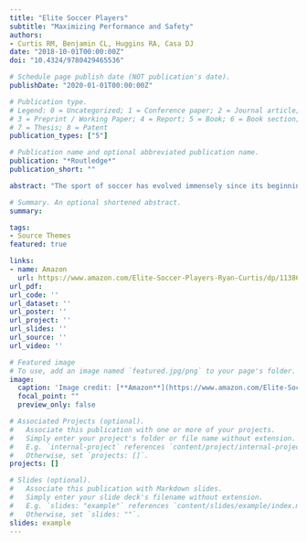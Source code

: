 ```yaml
---
title: "Elite Soccer Players"
subtitle: "Maximizing Performance and Safety"
authors: 
- Curtis RM, Benjamin CL, Huggins RA, Casa DJ
date: "2018-10-01T00:00:00Z"
doi: "10.4324/9780429465536"

# Schedule page publish date (NOT publication's date).
publishDate: "2020-01-01T00:00:00Z"

# Publication type.
# Legend: 0 = Uncategorized; 1 = Conference paper; 2 = Journal article;
# 3 = Preprint / Working Paper; 4 = Report; 5 = Book; 6 = Book section;
# 7 = Thesis; 8 = Patent
publication_types: ["5"]

# Publication name and optional abbreviated publication name.
publication: "*Routledge*"
publication_short: ""

abstract: "The sport of soccer has evolved immensely since its beginning around 2,000 years ago and is now considered the most popular sport in the world. The research related to the physical, psychological, and tactical aspects of the game has risen in conjunction with its fame. Elite Soccer Players: Maximizing Performance and Safety seeks to inform the reader with the most current research connected to optimizing physical performance and reducing the risk of injury of the elite soccer athlete for a variety of ages. After providing an initial brief overview of applying physical and psychological scientific concepts in soccer (*Part I: Laying the Foundation*), this book then takes the reader through a series of important yet novel parts including: *Athlete Monitoring and Data Analysis*, *Optimizing Physical Performance*, *Injury Epidemiology and Risk Reduction*, *Achieving Peak Performance and Safety in Various Environmental Conditions*, and *Unique Aspects of the Game*. The goal of Elite Soccer Players: Maximizing Performance and Safety is to conceptualize and expand upon the current research associated with these topics and provide an applicable point of view to the coaches, sport scientists, strength and conditioning coaches, and sports medicine professionals who work with these athletes every day."

# Summary. An optional shortened abstract.
summary: 

tags:
- Source Themes
featured: true

links:
- name: Amazon
  url: https://www.amazon.com/Elite-Soccer-Players-Ryan-Curtis/dp/113861081X
url_pdf: 
url_code: ''
url_dataset: ''
url_poster: ''
url_project: ''
url_slides: ''
url_source: ''
url_video: ''

# Featured image
# To use, add an image named `featured.jpg/png` to your page's folder.
image:
  caption: 'Image credit: [**Amazon**](https://www.amazon.com/Elite-Soccer-Players-Ryan-Curtis/dp/113861081X)'
  focal_point: ""
  preview_only: false

# Associated Projects (optional).
#   Associate this publication with one or more of your projects.
#   Simply enter your project's folder or file name without extension.
#   E.g. `internal-project` references `content/project/internal-project/index.md`.
#   Otherwise, set `projects: []`.
projects: []

# Slides (optional).
#   Associate this publication with Markdown slides.
#   Simply enter your slide deck's filename without extension.
#   E.g. `slides: "example"` references `content/slides/example/index.md`.
#   Otherwise, set `slides: ""`.
slides: example
---
```


